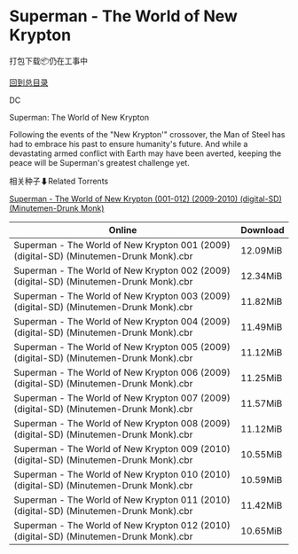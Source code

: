 # Superman - The World of New Krypton

打包下载📦仍在工事中

[回到总目录](/Catalogs.md)

DC

Superman: The World of New Krypton

Following the events of the "New Krypton'" crossover, the Man of Steel has had to embrace his past to ensure humanity's future. And while a devastating armed conflict with Earth may have been averted, keeping the peace will be Superman's greatest challenge yet.





相关种子⬇Related Torrents

[Superman - The World of New Krypton (001-012) (2009-2010) (digital-SD) (Minutemen-Drunk Monk)](https://github.com/alicewish/markdown/blob/master/torrent/Superman---The-World-of-New-Krypton--001-012---2009-2010---digital-SD---Minutemen-Drunk-Monk.md)

Online | Download
--- | ---
Superman - The World of New Krypton 001 (2009) (digital-SD) (Minutemen-Drunk Monk).cbr | 12.09MiB
Superman - The World of New Krypton 002 (2009) (digital-SD) (Minutemen-Drunk Monk).cbr | 12.34MiB
Superman - The World of New Krypton 003 (2009) (digital-SD) (Minutemen-Drunk Monk).cbr | 11.82MiB
Superman - The World of New Krypton 004 (2009) (digital-SD) (Minutemen-Drunk Monk).cbr | 11.49MiB
Superman - The World of New Krypton 005 (2009) (digital-SD) (Minutemen-Drunk Monk).cbr | 11.12MiB
Superman - The World of New Krypton 006 (2009) (digital-SD) (Minutemen-Drunk Monk).cbr | 11.25MiB
Superman - The World of New Krypton 007 (2009) (digital-SD) (Minutemen-Drunk Monk).cbr | 11.57MiB
Superman - The World of New Krypton 008 (2009) (digital-SD) (Minutemen-Drunk Monk).cbr | 11.12MiB
Superman - The World of New Krypton 009 (2010) (digital-SD) (Minutemen-Drunk Monk).cbr | 10.55MiB
Superman - The World of New Krypton 010 (2010) (digital-SD) (Minutemen-Drunk Monk).cbr | 10.59MiB
Superman - The World of New Krypton 011 (2010) (digital-SD) (Minutemen-Drunk Monk).cbr | 11.42MiB
Superman - The World of New Krypton 012 (2010) (digital-SD) (Minutemen-Drunk Monk).cbr | 10.65MiB